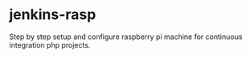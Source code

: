 # jenkins-rasp
Step by step setup and configure raspberry pi machine for continuous integration php projects.
